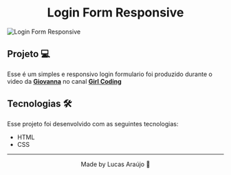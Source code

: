<h1 align="center">Login Form Responsive</h1>
<img src="assets/login.png" alt="Login Form Responsive">

## Projeto 💻

Esse é um simples e responsivo login formulario foi produzido durante o video da **[Giovanna](https://github.com/giovannamoeller)** no canal **[Girl Coding](https://www.youtube.com/channel/UCp9iM676aUBzT03JiGExFEw)**

## Tecnologias 🛠️

Esse projeto foi desenvolvido com as seguintes tecnologias:

- HTML
- CSS
---

<p align="center">Made by Lucas Araújo 🥳</p>
